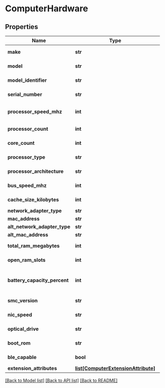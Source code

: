 # ComputerHardware

## Properties
Name | Type | Description | Notes
------------ | ------------- | ------------- | -------------
**make** | **str** |  | [optional] [readonly] 
**model** | **str** |  | [optional] [readonly] 
**model_identifier** | **str** |  | [optional] [readonly] 
**serial_number** | **str** |  | [optional] [readonly] 
**processor_speed_mhz** | **int** | Processor Speed in MHz. | [optional] [readonly] 
**processor_count** | **int** |  | [optional] [readonly] 
**core_count** | **int** |  | [optional] [readonly] 
**processor_type** | **str** |  | [optional] [readonly] 
**processor_architecture** | **str** |  | [optional] [readonly] 
**bus_speed_mhz** | **int** |  | [optional] [readonly] 
**cache_size_kilobytes** | **int** | Cache Size in KB. | [optional] [readonly] 
**network_adapter_type** | **str** |  | [optional] 
**mac_address** | **str** |  | [optional] 
**alt_network_adapter_type** | **str** |  | [optional] 
**alt_mac_address** | **str** |  | [optional] 
**total_ram_megabytes** | **int** | Total RAM Size in MB. | [optional] [readonly] 
**open_ram_slots** | **int** | Available RAM slots. | [optional] [readonly] 
**battery_capacity_percent** | **int** | Remaining percentage of battery power. | [optional] [readonly] 
**smc_version** | **str** |  | [optional] [readonly] 
**nic_speed** | **str** |  | [optional] [readonly] 
**optical_drive** | **str** |  | [optional] [readonly] 
**boot_rom** | **str** |  | [optional] [readonly] 
**ble_capable** | **bool** |  | [optional] [readonly] 
**extension_attributes** | [**list[ComputerExtensionAttribute]**](ComputerExtensionAttribute.md) |  | [optional] 

[[Back to Model list]](../README.md#documentation-for-models) [[Back to API list]](../README.md#documentation-for-api-endpoints) [[Back to README]](../README.md)


